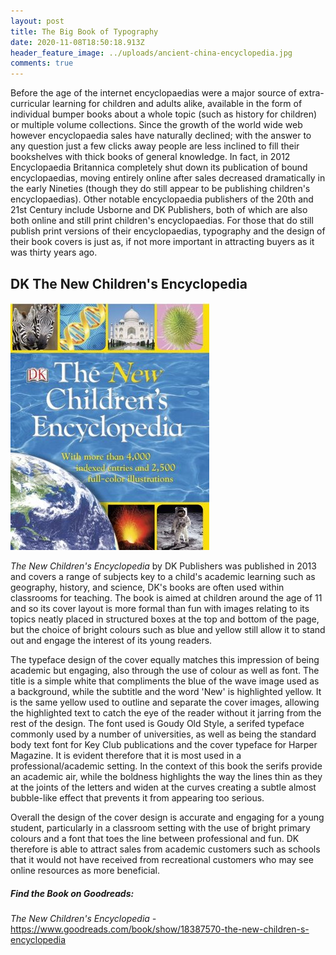```yaml
---
layout: post
title: The Big Book of Typography
date: 2020-11-08T18:50:18.913Z
header_feature_image: ../uploads/ancient-china-encyclopedia.jpg
comments: true
---
```

Before the age of the internet encyclopaedias were a major source of extra-curricular learning for children and adults alike, available in the form of individual bumper books about a whole topic (such as history for children) or multiple volume collections. Since the growth of the world wide web however encyclopaedia sales have naturally declined; with the answer to any question just a few clicks away people are less inclined to fill their bookshelves with thick books of general knowledge. In fact, in 2012 Encyclopaedia Britannica completely shut down its publication of bound encyclopaedias, moving entirely online after sales decreased dramatically in the early Nineties (though they do still appear to be publishing children's encyclopaedias). Other notable encyclopaedia publishers of the 20th and 21st Century include Usborne and DK Publishers, both of which are also both online and still print children's encyclopaedias. For those that do still publish print versions of their encyclopaedias, typography and the design of their book covers is just as, if not more important in attracting buyers as it was thirty years ago. 

## DK The New Children's Encyclopedia

![](../uploads/dk-the-new-children-s-encyclopaedia.jpg)

*The New Children's Encyclopedia* by DK Publishers was published in 2013 and covers a range of subjects key to a child's academic learning such as geography, history, and science, DK's books are often used within classrooms for teaching. The book is aimed at children around the age of 11 and so its cover layout is more formal than fun with images relating to its topics neatly placed in structured boxes at the top and bottom of the page, but the choice of bright colours such as blue and yellow still allow it to stand out and engage the interest of its young readers. 

The typeface design of the cover equally matches this impression of being academic but engaging, also through the use of colour as well as font. The title is a simple white that compliments the blue of the wave image used as a background, while the subtitle and the word 'New' is highlighted yellow. It is the same yellow used to outline and separate the cover images, allowing the highlighted  text to catch the eye of the reader without it jarring from the rest of the design. The font used is Goudy Old Style, a serifed typeface commonly used by a number of universities, as well as being the standard body text font for Key Club publications and the cover typeface for Harper Magazine. It is evident therefore that it is most used in a professional/academic setting. In the context of this book the serifs provide an academic air, while the boldness highlights the way the lines thin as they at the joints of the letters and widen at the curves creating a subtle almost bubble-like effect that prevents it from appearing too serious.

Overall the design of the cover design is accurate and engaging for a young student, particularly in a classroom setting with the use of bright primary colours and a font that toes the line between professional and fun. DK therefore is able to attract sales from academic customers such as schools that it would not have received from recreational customers who may see online resources as more beneficial.

##### Find the Book on Goodreads:

*The New Children's Encyclopedia -* <https://www.goodreads.com/book/show/18387570-the-new-children-s-encyclopedia>